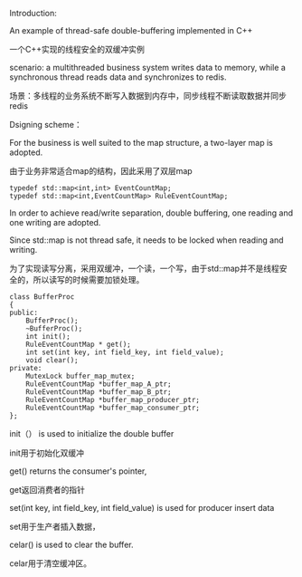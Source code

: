 Introduction:

An example of thread-safe double-buffering implemented in C++

一个C++实现的线程安全的双缓冲实例

scenario: a multithreaded business system writes data to memory, while a synchronous thread reads data and synchronizes to redis.

场景：多线程的业务系统不断写入数据到内存中，同步线程不断读取数据并同步redis


Dsigning scheme：

For the business is well suited to the map structure, a two-layer map is adopted.

由于业务非常适合map的结构，因此采用了双层map

    typedef std::map<int,int> EventCountMap;
    typedef std::map<int,EventCountMap> RuleEventCountMap;

In order to achieve read/write separation, double buffering, one reading and one writing are adopted. 

Since std::map is not thread safe, it needs to be locked when reading and writing.

为了实现读写分离，采用双缓冲，一个读，一个写，由于std::map并不是线程安全的，所以读写的时候需要加锁处理。

    class BufferProc
    {
    public:
        BufferProc();
        ~BufferProc();
        int init();
        RuleEventCountMap * get();
        int set(int key, int field_key, int field_value);
        void clear();
    private:
        MutexLock buffer_map_mutex;
        RuleEventCountMap *buffer_map_A_ptr;
        RuleEventCountMap *buffer_map_B_ptr;
        RuleEventCountMap *buffer_map_producer_ptr;
        RuleEventCountMap *buffer_map_consumer_ptr;	
    };

init（） is used to initialize the double buffer

init用于初始化双缓冲

get() returns the consumer's pointer,

get返回消费者的指针

set(int key, int field_key, int field_value) is used for producer insert data

set用于生产者插入数据，

celar() is used to clear the buffer.

celar用于清空缓冲区。



